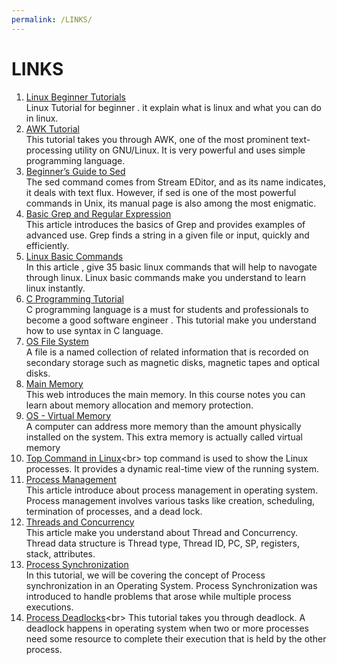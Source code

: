 ```yaml
---
permalink: /LINKS/
---
```

# LINKS
1. [Linux Beginner Tutorials](https://www.linux.org/forums/linux-beginner-tutorials.123/)<br>
Linux Tutorial for beginner . it explain what is linux and what you can do in linux.
2. [AWK Tutorial](https://www.tutorialspoint.com/awk/index.htm)<br>
This tutorial takes you through AWK, one of the most prominent text-processing utility on GNU/Linux. It is very powerful and uses simple programming language.
3. [Beginner’s Guide to Sed](https://www.maketecheasier.com/beginners-guide-to-sed-linux/)<br>
The sed command comes from Stream EDitor, and as its name indicates, it deals with text flux. However, if sed is one of the most powerful commands in Unix, its manual page is also among the most enigmatic.
4. [Basic Grep and Regular Expression](https://www.opensourceforu.com/2012/06/beginners-guide-gnu-grep-basics/) <br>
This article introduces the basics of Grep and provides examples of advanced use. Grep finds a string in a given file or input, quickly and efficiently.
5. [Linux Basic Commands](https://www.hostinger.com/tutorials/linux-commands#:~:text=Here%20is%20a%20list%20of%20basic%20Linux%20commands%3A,an%20absolute%20path%20is%20%2Fhome%2Fusername.%202.%20cd%20command)<br>
In this article , give 35 basic linux commands that will help to navogate through linux. Linux basic commands make you understand to learn linux instantly.
6. [C Programming Tutorial](https://www.tutorialspoint.com/cprogramming/index.htm)<br>
C programming language is a must for students and professionals to become a good software engineer . This tutorial make you understand how to use syntax in C language.
7. [OS File System](https://www.tutorialspoint.com/operating_system/os_file_system.htm)<br>
A file is a named collection of related information that is recorded on secondary storage such as magnetic disks, magnetic tapes and optical disks.
8. [Main Memory](https://www.cs.uic.edu/~jbell/CourseNotes/OperatingSystems/8_MainMemory.html)<br>
This web introduces the main memory. In this course notes you can learn about memory allocation and memory protection.
9. [OS - Virtual Memory](https://www.tutorialspoint.com/operating_system/os_virtual_memory.htm)<br>
A computer can address more memory than the amount physically installed on the system. This extra memory is actually called virtual memory
10. [Top Command in Linux](https://www.geeksforgeeks.org/top-command-in-linux-with-examples/#:~:text=top%20command%20is%20used%20to%20show%20the%20Linux,which%20are%20currently%20managed%20by%20the%20Linux%20Kernel.)<br>
top command is used to show the Linux processes. It provides a dynamic real-time view of the running system.
11. [Process Management](https://www.guru99.com/process-management-pcb.html)<br>
This article introduce about process management in operating system. Process management involves various tasks like creation, scheduling, termination of processes, and a dead lock.
12. [Threads and Concurrency](https://applied-programming.github.io/Operating-Systems-Notes/3-Threads-and-Concurrency/)<br>
This article make you understand about Thread and Concurrency. Thread data structure is Thread type, Thread ID, PC, SP, registers, stack, attributes. 
13. [Process Synchronization](https://www.studytonight.com/operating-system/process-synchronization)<br>
In this tutorial, we will be covering the concept of Process synchronization in an Operating System. Process Synchronization was introduced to handle problems that arose while multiple process executions.
14. [Process Deadlocks](https://www.tutorialspoint.com/process-deadlocks-in-operating-system#:~:text=A%20deadlock%20happens%20in%20operating%20system%20when%20two,resource%202%20and%20needs%20to%20acquire%20resource%201.)<br>
This tutorial takes you through deadlock. A deadlock happens in operating system when two or more processes need some resource to complete their execution that is held by the other process.
